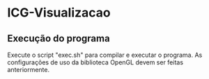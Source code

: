# ICG-Visualizacao

## Execução do programa
Execute o script "exec.sh" para compilar e executar o programa. As configurações de uso da biblioteca OpenGL devem ser feitas anteriormente.
